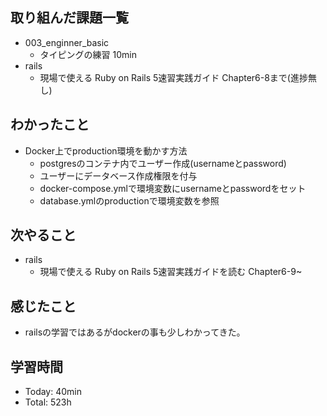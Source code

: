 ## 取り組んだ課題一覧
- 003_enginner_basic
  - タイピングの練習 10min
- rails
  - 現場で使える Ruby on Rails 5速習実践ガイド Chapter6-8まで(進捗無し)
## わかったこと
  - Docker上でproduction環境を動かす方法
    - postgresのコンテナ内でユーザー作成(usernameとpassword)
    - ユーザーにデータベース作成権限を付与
    - docker-compose.ymlで環境変数にusernameとpasswordをセット
    - database.ymlのproductionで環境変数を参照
## 次やること
- rails
  - 現場で使える Ruby on Rails 5速習実践ガイドを読む Chapter6-9~
## 感じたこと
- railsの学習ではあるがdockerの事も少しわかってきた｡
## 学習時間
- Today: 40min
- Total: 523h